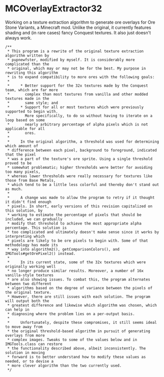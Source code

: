 # MCOverlayExtractor32
Working on a texture extraction algorithm to generate ore overlays for Ore Stone Variants, a Minecraft mod. Unlike the original, it currently features shading and (in rare cases) fancy Conquest textures. It also just doesn't always work.

	/**
	 * This program is a rewrite of the original texture extraction algorithm written by
	 * pupnewfster, modified by myself. It is considerably more complicated than the
	 * original, which may or may not be for the best. My purpose in rewriting this algorithm
	 * is to expand compatibility to more ores with the following goals:
	 * 
	 *     * Better support for the 32x textures made by the Conquest team, which are far more
	 *       complex than most textures from vanilla and other modded textures made in the
	 *       same style; and
	 *     * Support for all or most textures which were previously supported to begin with.
	 *       More specifically, to do so without having to iterate on a loop based on some
	 *       nearly arbitrary percentage of alpha pixels which is not applicable for all
	 *       ores.
	 *       
	 *     In the original algorithm, a threshold was used for determining which amount of
	 * difference between each pixel, background to foreground, indicated that the pixel
	 * was a part of the texture's ore sprite. Using a single threshold proved to be
	 * somewhat problematic; higher thresholds were better for avoiding too many pixels,
	 * whereas lower thresholds were really necessary for textures like those from Base Metals,
	 * which tend to be a little less colorful and thereby don't stand out as much.
	 * 
	 *     A change was made to allow the program to retry if it thought it didn't find enough
	 * pixels. In short, early versions of this revision capitalized on this solution, by
	 * working to estimate the percentage of pixels that should be included, we can gradually
	 * modify that threshold to achieve the most appropriate alpha percentage. This solution is
	 * too complicated and ultimately doesn't make sense since it works by interpreting which
	 * pixels are likely to be ore pixels to begin with. Some of that methodology has made its
	 * way into algorithm2(), getComparisonColors(), and IMGTools#getOrePixel2() instead.
	 * 
	 *     In its current state, some of the 32x textures which were originally working well
	 * no longer produce similar results. Moreover, a number of 16x vanilla-style textures 
	 * are also showing issues. To combat this, the program alternates between two different
	 * algorithms based on the degree of variance between the pixels of the original texture.
	 * However, there are still issues with each solution. The program will output both the
	 * greatest difference and likewise which algorithm was chosen, which can help in
	 * diagnosing where the problem lies on a per-output basis.
	 * 
	 *     Unfortunately, despite these compromises, it still seems ideal to move away from
	 * the original threshold-based algorithm in pursuit of generating overlays from more
	 * complex images. Tweaks to some of the values below and in IMGTools.class can restore
	 * the functionality described above, albeit inconsistently. The solution in moving
	 * forward is to better understand how to modify these values as needed, or to devise a
	 * more clever algorithm than the two currently used. 
	 */
